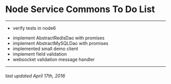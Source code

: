 # Node Service Commons To Do List
- - -

* verify tests in node6
- implement AbstractRedisDao with promises
- implement AbstractMySQLDao with promises
- implemented small demo client
- implement field validation 
- websocket validation message handler

- - -
###### last updated April 17th, 2016

